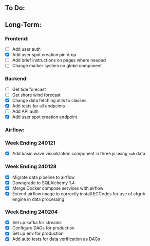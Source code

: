 ## To Do:

## Long-Term:

### Frontend:

- [ ] Add user auth
- [x] Add user spot creation pin drop
- [ ] Add brief instructions on pages where needed
- [ ] Change marker system on globe component

### Backend:

- [ ] Get tide forecast
- [ ] Get shore wind forecast
- [x] Change data fetching utils to classes
- [x] Add tests for all endpoints
- [ ] Add API auth
- [x] Add user spot creation endpoint

### Airflow:

### Week Ending 240121

- [x] Add basic wave visualization component in three.js using `swh` data

### Week Ending 240128

- [x] Migrate data pipeline to airflow
- [x] Downgrade to SQLAlchemy 1.4
- [x] Merge Docker compose services with airflow
- [x] Extend airflow image to correctly install ECCodes for use of cfgrib engine in data processing

### Week Ending 240204

- [x] Set up kafka for streams
- [x] Configure DAGs for production
- [x] Set up env for production
- [x] Add auto tests for data verification as DAGs

